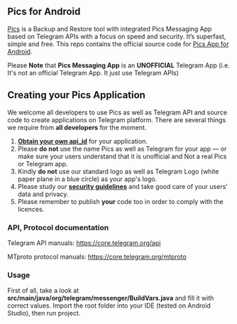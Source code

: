 ## Pics for Android

[Pics](https://www.github.com/ankushalg/pics) is a Backup and Restore tool with integrated Pics Messaging App based on Telegram APIs with a focus on speed and security. It’s superfast, simple and free.
This repo contains the official source code for [Pics App for Android](https://www.github.com/ankushalg/pics).

Please **Note** that **Pics Messaging App** is an **UNOFFICIAL** Telegram App (i.e. It's not an official Telegram App. It just use Telegram APIs)

## Creating your Pics Application

We welcome all developers to use Pics as well as Telegram API and source code to create applications on Telegram platform.
There are several things we require from **all developers** for the moment.

1. [**Obtain your own api_id**](https://core.telegram.org/api/obtaining_api_id) for your application.
2. Please **do not** use the name Pics as well as Telegram for your app — or make sure your users understand that it is unofficial and Not a real Pics or Telegram app.
3. Kindly **do not** use our standard logo as well as Telegram Logo (white paper plane in a blue circle) as your app's logo.
3. Please study our [**security guidelines**](https://core.telegram.org/mtproto/security_guidelines) and take good care of your users' data and privacy.
4. Please remember to publish **your** code too in order to comply with the licences.

### API, Protocol documentation

Telegram API manuals: https://core.telegram.org/api

MTproto protocol manuals: https://core.telegram.org/mtproto

### Usage

First of all, take a look at **src/main/java/org/telegram/messenger/BuildVars.java** and fill it with correct values.
Import the root folder into your IDE (tested on Android Studio), then run project.